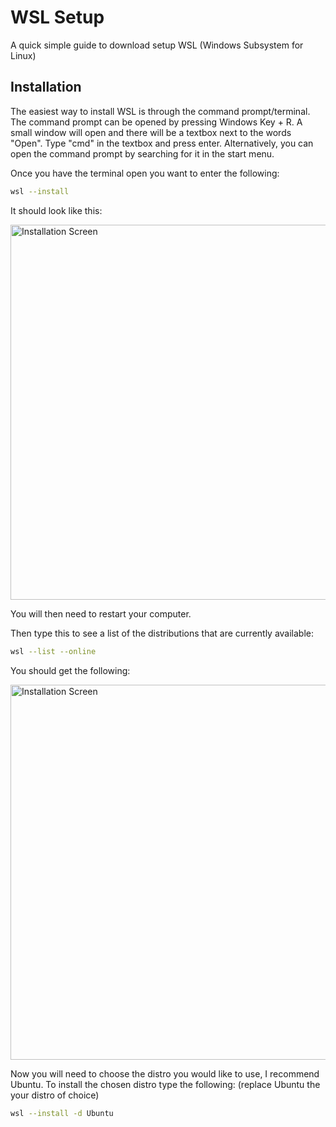 # WSL Setup
A quick simple guide to download setup WSL (Windows Subsystem for Linux)

## Installation
The easiest way to install WSL is through the command prompt/terminal. The command prompt can be opened by pressing Windows Key + R. A small window will open and there will be a textbox next to the words "Open". Type "cmd" in the textbox and press enter.
Alternatively, you can open the command prompt by searching for it in the start menu.

Once you have the terminal open you want to enter the following:

```sh
wsl --install
```

It should look like this:

<img width="600" alt="Installation Screen" src="https://i0.wp.com/pureinfotech.com/wp-content/uploads/2020/11/install-wsl-windows-11-command.jpg?w=1011&quality=78&strip=all&ssl=1">

You will then need to restart your computer.

Then type this to see a list of the distributions that are currently available:

```sh
wsl --list --online
```

You should get the following:

<img width="600" alt="Installation Screen" src="https://www.itprotoday.com/sites/itprotoday.com/files/WSL%201.jpg">

Now you will need to choose the distro you would like to use, I recommend Ubuntu.
To install the chosen distro  type the following: (replace Ubuntu the your distro of choice)

```sh
wsl --install -d Ubuntu
```
